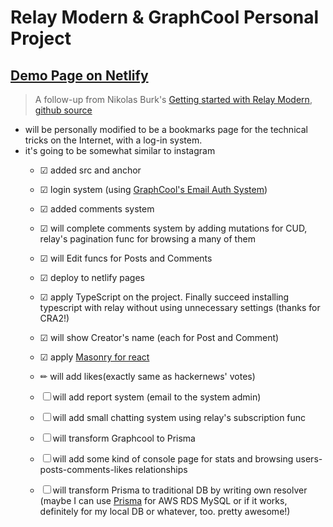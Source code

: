 # Relay Modern & GraphCool Personal Project

## [Demo Page on Netlify](https://useful-bookmarks.netlify.com/)

> A follow-up from Nikolas Burk's [Getting started with Relay Modern](https://blog.graph.cool/getting-started-with-relay-modern-46f8de6bd6ec),
> [github source](https://github.com/graphcool-examples/react-graphql/tree/master/quickstart-with-relay-modern)

- will be personally modified to be a bookmarks page for the technical tricks on the Internet, with a log-in system.
- it's going to be somewhat similar to instagram
  - &#9745; added src and anchor
  - &#9745; login system (using [GraphCool's Email Auth System](https://github.com/graphcool/templates/tree/master/auth/email-password))
  - &#9745; added comments system
  - &#9745; will complete comments system by adding mutations for CUD, relay's pagination func for browsing a many of them
  - &#9745; will Edit funcs for Posts and Comments
  - &#9745; deploy to netlify pages
  - &#9745; apply TypeScript on the project. Finally succeed installing typescript with relay without using unnecessary settings (thanks for CRA2!)
  - &#9745; will show Creator's name (each for Post and Comment)
  - &#9745; apply [Masonry for react](https://github.com/eiriklv/react-masonry-component)
  - &#9999; will add likes(exactly same as hackernews' votes)

  - &#9744; will add report system (email to the system admin)
  - &#9744; will add small chatting system using relay's subscription func
  - &#9744; will transform Graphcool to Prisma
  - &#9744; will add some kind of console page for stats and browsing users-posts-comments-likes relationships
  - &#9744; will transform Prisma to traditional DB by writing own resolver (maybe I can use [Prisma](https://gist.github.com/marktani/2cbbe6467cb66bc9959b63313a248988) for AWS RDS MySQL or if it works, definitely for my local DB or whatever, too. pretty awesome!)
